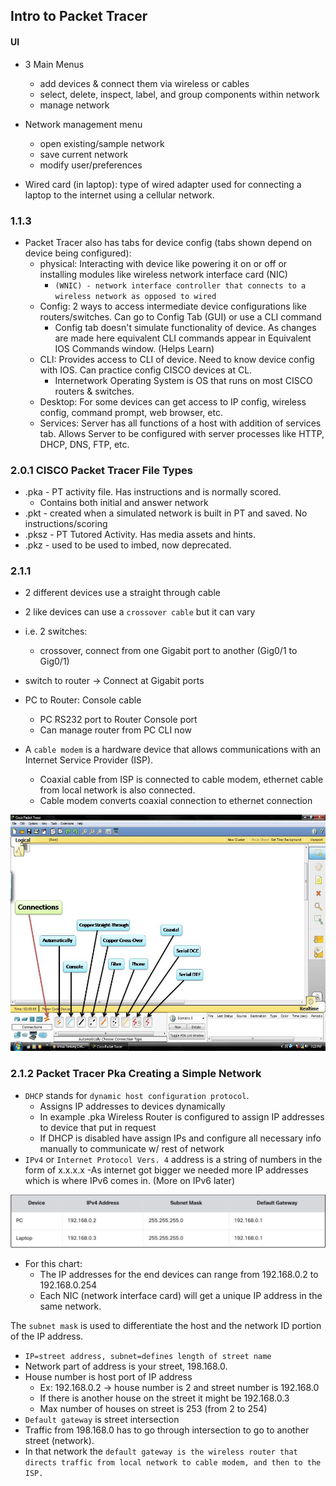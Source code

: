 ## Intro to Packet Tracer

#### UI

- 3 Main Menus
    - add devices & connect them via wireless or cables
    - select, delete, inspect, label, and group components within network
    - manage network
- Network management menu
    - open existing/sample network
    - save current network
    - modify user/preferences

- Wired card (in laptop): type of wired adapter used for connecting a laptop to the internet using a cellular network.

### 1.1.3

- Packet Tracer also has tabs for device config (tabs shown depend on device being configured):
    - physical: Interacting with device like powering it on or off or installing modules like wireless network interface card (NIC)
        - `(WNIC) - network interface controller that connects to a wireless network as opposed to wired`
    - Config: 2 ways to access intermediate device configurations like routers/switches. Can go to Config Tab (GUI) or use a CLI command
        - Config tab doesn't simulate functionality of device. As changes are made here equivalent CLI commands appear in Equivalent IOS Commands window. (Helps Learn)
    - CLI: Provides access to CLI of device. Need to know device config with IOS. Can practice config CISCO devices at CL. 
        - Internetwork Operating System is OS that runs on most CISCO routers & switches.
    - Desktop: For some devices can get access to IP config, wireless config, command prompt, web browser, etc. 
    - Services: Server has all functions of a host with addition of services tab. Allows Server to be configured with server processes like HTTP, DHCP, DNS, FTP, etc. 

### 2.0.1 CISCO Packet Tracer File Types

- .pka - PT activity file. Has instructions and is normally scored. 
    - Contains both initial and answer network
- .pkt - created when a simulated network is built in PT and saved. No instructions/scoring
- .pksz - PT Tutored Activity. Has media assets and hints. 
- .pkz - used to be used to imbed, now deprecated. 

### 2.1.1 

- 2 different devices use a straight through cable
- 2 like devices can use a `crossover cable` but it can vary
- i.e. 2 switches:
    - crossover, connect from one Gigabit port to another (Gig0/1 to Gig0/1)
- switch to router -> Connect at Gigabit ports
- PC to Router: Console cable 
    - PC RS232 port to Router Console port
    - Can manage router from PC CLI now  

- A `cable modem` is a hardware device that allows communications with an Internet Service Provider (ISP). 
    - Coaxial cable from ISP is connected to cable modem, ethernet cable from local network is also connected. 
    - Cable modem converts coaxial connection to ethernet connection

![alt text](image-1.png)

### 2.1.2  Packet Tracer Pka Creating a Simple Network

- `DHCP` stands for `dynamic host configuration protocol`.
    - Assigns IP addresses to devices dynamically
    - In example .pka Wireless Router is configured to assign IP addresses to device that put in request
    - If DHCP is disabled have assign IPs and configure all necessary info manually to communicate w/ rest of network
- `IPv4` or `Internet Protocol Vers. 4` address is a string of numbers in the form of x.x.x.x
-As internet got bigger we needed more IP addresses which is where IPv6 comes in. (More on IPv6 later)


![alt text](image-2.png)
- For this chart:
    - The IP addresses for the end devices can range from 192.168.0.2 to 192.168.0.254
    - Each NIC (network interface card) will get a unique IP address in the same network.

The `subnet mask` is used to differentiate the host and the network ID portion of the IP address.

- `IP=street address, subnet=defines length of street name`
- Network part of address is your street, 198.168.0.
- House number is host port of IP address
    - Ex: 192.168.0.2 -> house number is 2 and street number is 192.168.0
    - If there is another house on the street it might be 192.168.0.3
    - Max number of houses on street is 253 (from 2 to 254)
- `Default gateway` is street intersection
- Traffic from 198.168.0 has to go through intersection to go to another street (network). 
- In that network the `default gateway is the wireless router that directs traffic from local network to cable modem, and then to the ISP.`




